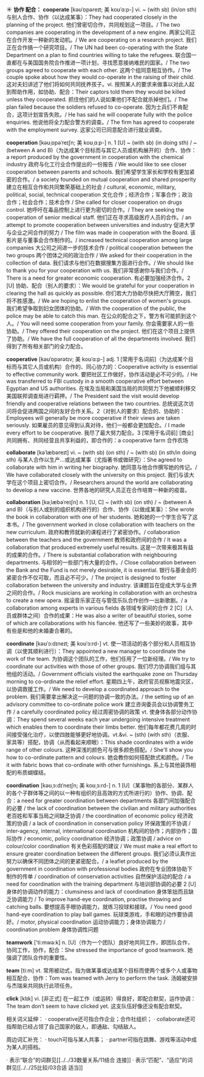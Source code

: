 ☀ <span class="category">**协作 配合：**</span>
<span class="vocabulary">**cooperate**</span> [kəʊˈɒpəreɪt; 美 koʊˈɑ:p-]
<span class="definition">vi. ~ (with sb) (in/on sth) 与别人合作、协作（以达成某事）：</span>They had cooperated closely in the planning of the project. 他们曾密切合作，共同规划这一项目。/ The two companies are cooperating in the development of a new engine. 两家公司正在合作开发一种新的发动机。/ We are cooperating on a research project. 我们正在合作搞一个研究项目。/ The UN had been co-operating with the State Department on a plan to find countries willing to take the refugees. 联合国一直都在与美国国务院合作推进一项计划，寻找愿意接纳难民的国家。/ The two groups agreed to cooperate with each other. 这两个组同意相互协作。/ The couple spoke about how they would co-operate in the raising of their child. 这对夫妇讲述了他们将如何共同抚养孩子。<span class="definition">vi. 按照某人的要求来做事以对此人起到帮助作用，如协助、配合：</span>Their captors told them they would be killed unless they cooperated. 抓住他们的人说如果他们不配合就杀掉他们。/ The plan failed because the soldiers refused to co-operate. 因为士兵们不肯配合，这项计划宣告失败。/ He has said he will cooperate fully with the police enquiries. 他说他将全力配合警方的调查。/ The firm has agreed to cooperate with the employment survey. 这家公司已同意配合进行就业调查。
                      
<span class="vocabulary">**cooperation**</span> [kəʊˌɒpəˈreɪʃn; 美 koʊˌɑ:p-]
<span class="definition">n. 1 [U] ~ (with sb) (in doing sth) / ~ (between A and B)（为达成某个目标而与其它人员或机构展开的）合作、协作：</span>a report produced by the government in cooperation with the chemical industry 政府与化工行业合作提出的一份报告 / We would like to see closer cooperation between parents and schools. 我们希望学生家长和学校有更加紧密的合作。/ a society founded on mutual cooperation and shared prosperity 建立在相互合作和共同繁荣基础上的社会 / cultural, economic, military, political, social, technical cooperation 文化合作；经济合作；军事合作；政治合作；社会合作；技术合作 / She called for closer cooperation on drugs control. 她呼吁在毒品控制上进行更为密切的合作。/ They are seeking the cooperation of senior medical staff. 他们正在寻求高级医疗人员的合作。/ an attempt to promote cooperation between universities and industry 促进大学与企业之间合作的努力 / The film was made in cooperation with the Board. 该影片是与董事会合作制作的。/ increased technical cooperation among large companies 大公司之间进一步的技术合作 / political cooperation between the two groups 两个团体之间的政治合作 / We asked for their cooperation in the collection of data. 我们请求与他们在数据搜集方面进行合作。/ We should like to thank you for your cooperation with us. 我们非常感谢你与我们合作。/ There is a need for greater economic cooperation. 有必要加强经济合作。<span class="definition">2 [U] 协助、配合（别人的要求）：</span>We would be grateful for your cooperation in clearing the hall as quickly as possible. 你们若大力协助尽快把大厅腾空，我们将不胜感激。/ We are hoping to enlist the cooperation of women's groups. 我们希望争取到妇女团体的协助。/ With the cooperation of the public, the police may be able to catch this man. 在公众的配合之下，警方有可能抓到这个人。/ You will need some cooperation from your family. 你会需要家人的一些协助。/ They offered their cooperation on the project. 他们在这个项目上提供了协助。/ We have the full cooperation of all the departments involved. 我们得到了所有相关部门的全力配合。
           
<span class="vocabulary">**cooperative**</span> [kəʊˈɒpərətɪv; 美 koʊˈɑ:p-]
<span class="definition">adj. 1 [常用于名词前]（为达成某个目标而与其它人员或机构）合作的、同心协力的：</span>Cooperative activity is essential to effective community work. 要把社区工作做好，协作活动是必不可少的。/ He was transferred to FBI custody in a smooth cooperative effort between Egyptian and US authorities. 在埃及当局和美国当局的共同努力下他被顺利移交美国联邦调查局进行羁押。/ The President said the visit would develop friendly and cooperative relations between the two countries. 总统说这次访问将会促进两国之间的友好合作关系。<span class="definition">2（对别人的要求）配合的、协助的：</span>Employees will generally be more cooperative if their views are taken seriously. 如果雇员的意见得到认真对待，他们一般都会更加配合。/ I made every effort to be cooperative. 我尽了最大努力配合。<span class="definition">3 [常用于名词前] [商业] 共同拥有、共同经营且共享利益的，即合作的：</span>a cooperative farm 合作农场

<span class="vocabulary">**collaborate**</span> [kəˈlæbəreɪt]
<span class="definition">vi. ~ (with sb) (on sth) / ~ (with sb) (in sth/in doing sth) 与某人合作以生产…或达成某事（尤指著书或做研究）：</span>She agreed to collaborate with him in writing her biography. 她同意与他合作撰写她的传记。/ We have collaborated closely with the university on this project. 我们与该大学在这个项目上密切合作。/ Researchers around the world are collaborating to develop a new vaccine. 世界各地的研究人员正在合作培育一种新的疫苗。
           
<span class="vocabulary">**collaboration**</span> [kəˌlæbəˈreɪʃn]
<span class="definition">n. 1 [U, C] ~ (with sb) (on sth) / ~ (between A and B)（与别人或别的组织机构进行的）合作、协作（以做成某事）：</span>She wrote the book in collaboration with one of her students. 她和她的一个学生合写了这本书。/ The government worked in close collaboration with teachers on the new curriculum. 政府和教师就新的课程进行了紧密协作。/ collaboration between the teachers and the government 教师和政府间的合作 / It was a collaboration that produced extremely useful results. 这是一次带来极其有益的成果的合作。/ There is substantial collaboration with neighbouring departments. 与相邻的一些部门有大量的合作。/ Close collaboration between the Bank and the Fund is not merely desirable, it is essential. 银行与基金会的紧密合作不仅可取，而且必不可少。/ The project is designed to foster collaboration between the university and industry. 该课题旨在促成大学与业界之间的合作。/ Rock musicians are working in collaboration with an orchestra to create a new opera. 摇滚音乐家正在与管弦乐队合作创作一出新歌剧。/ a collaboration among experts in various fields 各领域专家间的合作 <span class="definition">2 [C]（人员或群体之间）合作的成果：</span>He was also a writer of beautiful stories, some of which are collaborations with his fiancée. 他还写了一些美妙的故事，其中有些是和他的未婚妻合著的。

<span class="vocabulary">**coordinate**</span> [kəʊˈɔ:dɪneɪt; 美 koʊˈɔ:rd-]
<span class="definition">vt. 使一项活动的各个部分和人员相互协调（以使其顺利进行）：</span>They appointed a new manager to coordinate the work of the team. 为协调这个团队的工作，他们任用了一位新经理。/ We try to coordinate our activities with those of other groups. 我们尽力协调我们组与其他组的活动。/ Government officials visited the earthquake zone on Thursday morning to co-ordinate the relief effort. 星期四上午，政府官员视察地震灾区，以协调救援工作。/ We need to develop a coordinated approach to the problem. 我们需要拿出解决这一问题的协调一致的办法。/ the setting up of an advisory committee to co-ordinate police work 建立咨询委员会以协调警务工作 / a carefully coordinated policy 经过周密协调的政策 <span class="definition">vt. 使身体各部分动作协调：</span>They spend several weeks each year undergoing intensive treatment which enables them to coordinate their limbs better. 他们每年都花费几周的时间接受强化治疗，以使四肢能够更好地协调。<span class="definition">vt.&vi. ~ (sth) (with sth)（衣服、家具等）搭配，协调（从而看起来顺眼）：</span>This shade coordinates with a wide range of other colours. 这种深浅的颜色可与很多颜色搭配。/ She'll show you how to co-ordinate pattern and colours. 她会教你如何搭配款式和颜色。/ Tie it with fabric bows that co-ordinate with other furnishings. 系上与其他装饰相配的布质蝴蝶结。

<span class="vocabulary">**coordination**</span> [kəʊˌɔ:dɪˈneɪʃn; 美 koʊˌɔ:rd-]
<span class="definition">n. 1 [U]（某事物的各部分、某群人的各个子群体等之间的以一种有组织的且高效的方式所进行的）协作、协调、配合：</span>a need for greater coordination between departments 各部门间加强配合的必要 / the lack of coordination between the civilian and military authorities 老百姓和军事当局之间缺乏协调 / the coordination of economic policy 经济政策的协调 / a lack of coordination in conservation policy 环保政策的不协调 / inter-agency, internal, international coordination 机构间的协作；内部协作；国际协作 / economic, policy coordination 经济协调；政策协调 / advice on colour/color coordination 有关色彩搭配的建议 / We must make a real effort to ensure greater coordination between the different groups. 我们必须认真作出努力以确保不同团体之间的更紧密配合。/ a leaflet produced by the government in coordination with professional bodies 政府在专业团体协助下制作的传单 / coordination of conservation activities 自然保护活动的配合 / a need for coordination with the training department 与培训部协调的必要 <span class="definition">2 [U] 身体的协调动作的能力：</span>clumsiness and lack of coordination 身体笨拙而且缺乏协调能力 / To improve hand-eye coordination, practise throwing and catching balls. 要想提高手眼协调能力，就练习投球和接球。/ You need good hand-eye coordination to play ball games. 玩球类游戏，手和眼的动作要协调好。/ motor, physical coordination 运动协调能力；身体协调能力 / coordination problem 身体协调性问题

<span class="vocabulary">**teamwork**</span> ['ti:mwə:k] 
<span class="definition">n. [U]（作为一个团队）良好地共同工作，即团队合作，协同工作，协作，配合：</span>She stressed the importance of good teamwork. 她强调了团队合作的重要性。

<span class="vocabulary">**team**</span> [ti:m] 
<span class="definition">vt. 常用被动式，指为做某事或达成某个目标而使两个或多个人或事物相互配合、协作：</span>Tom was teamed with Jerry to perform the task. 汤姆被安排与杰瑞来共同执行此项任务。

<span class="vocabulary">**click**</span> [klɪk] 
<span class="definition">vi. [非正式] 在一起工作（或运转）得良好，即配合默契，运作协调：</span>The team don’t seem to have clicked yet. 这支队伍好像还没有配合默契。

相关词义延伸：
· cooperative还可指合作企业；合作社组织；
· collaborate还可指帮助已经占领了自己国家的敌人，即通敌、勾结敌人。

周边词汇补充：
· touch可指与某人共事；
· partner可指在跳舞、游戏等活动中成为某人的搭档。

· 表示“联合”的词群见[[../../33数量关系/11结合 连接]]
· 表示“匹配”、“适应”的词群见[[../../25比较/03合适 适当]]
